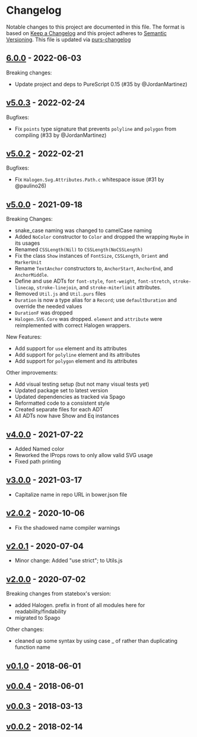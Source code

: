 # Changelog

Notable changes to this project are documented in this file. The format is based on [Keep a Changelog](https://keepachangelog.com/en/1.0.0/) and this project adheres to [Semantic Versioning](https://semver.org/spec/v2.0.0.html). This file is updated via [purs-changelog](https://github.com/JordanMartinez/purescript-up-changelog)

## [6.0.0](https://github.com/JordanMartinez/purescript-halogen-svg-elems/releases/tag/v6.0.0) - 2022-06-03

Breaking changes:

* Update project and deps to PureScript 0.15 (#35 by @JordanMartinez)

## [v5.0.3](https://github.com/JordanMartinez/purescript-halogen-svg-elems/releases/tag/v5.0.3) - 2022-02-24

Bugfixes:
- Fix `points` type signature that prevents `polyline` and `polygon` from compiling (#33 by @JordanMartinez)

## [v5.0.2](https://github.com/JordanMartinez/purescript-halogen-svg-elems/releases/tag/v5.0.2) - 2022-02-21

Bugfixes:
- Fix `Halogen.Svg.Attributes.Path.c` whitespace issue (#31 by @paulino26)

## [v5.0.0](https://github.com/JordanMartinez/purescript-halogen-svg-elems/releases/tag/v5.0.0) - 2021-09-18

Breaking Changes:
- snake_case naming was changed to camelCase naming
- Added `NoColor` constructor to `Color` and dropped the wrapping `Maybe` in its usages
- Renamed `CSSLength(Nil)` to `CSSLength(NoCSSLength)`
- Fix the class `Show` instances of `FontSize`, `CSSLength`, `Orient` and `MarkerUnit`
- Rename `TextAnchor` constructors to, `AnchorStart`, `AnchorEnd`, and `AnchorMiddle`.
- Define and use ADTs for `font-style`, `font-weight`, `font-stretch`, `stroke-linecap`, `stroke-linejoin`, and `stroke-miterlimit` attributes.
- Removed `Util.js` and `Util.purs` files
- `Duration` is now a type alias for a `Record`; use `defaultDuration` and override the needed values
- `DurationF` was dropped
- `Halogen.SVG.Core` was dropped. `element` and `attribute` were reimplemented with correct Halogen wrappers.

New Features:
- Add support for `use` element and its attributes
- Add support for `polyline` element and its attributes
- Add support for `polygon` element and its attributes

Other improvements:
- Add visual testing setup (but not many visual tests yet)
- Updated package set to latest version
- Updated dependencies as tracked via Spago
- Reformatted code to a consistent style
- Created separate files for each ADT
- All ADTs now have Show and Eq instances

## [v4.0.0](https://github.com/JordanMartinez/purescript-halogen-svg-elems/releases/tag/v4.0.0) - 2021-07-22

- Added Named color
- Reworked the IProps rows to only allow valid SVG usage
- Fixed path printing

## [v3.0.0](https://github.com/JordanMartinez/purescript-halogen-svg-elems/releases/tag/v3.0.0) - 2021-03-17

- Capitalize name in repo URL in bower.json file

## [v2.0.2](https://github.com/JordanMartinez/purescript-halogen-svg-elems/releases/tag/v2.0.2) - 2020-10-06

- Fix the shadowed name compiler warnings

## [v2.0.1](https://github.com/JordanMartinez/purescript-halogen-svg-elems/releases/tag/v2.0.1) - 2020-07-04

- Minor change: Added "use strict"; to Utils.js

## [v2.0.0](https://github.com/JordanMartinez/purescript-halogen-svg-elems/releases/tag/v2.0.0) - 2020-07-02

Breaking changes from statebox's version:
- added Halogen. prefix in front of all modules here for readability/findability
- migrated to Spago

Other changes:
- cleaned up some syntax by using case _ of rather than duplicating function name

## [v0.1.0](https://github.com/JordanMartinez/purescript-halogen-svg-elems/releases/tag/v0.1.0) - 2018-06-01

## [v0.0.4](https://github.com/JordanMartinez/purescript-halogen-svg-elems/releases/tag/v0.0.4) - 2018-06-01

## [v0.0.3](https://github.com/JordanMartinez/purescript-halogen-svg-elems/releases/tag/v0.0.3) - 2018-03-13

## [v0.0.2](https://github.com/JordanMartinez/purescript-halogen-svg-elems/releases/tag/v0.0.2) - 2018-02-14
